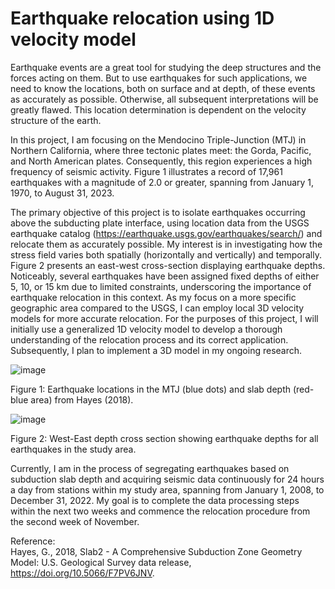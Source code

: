 # Earthquake relocation using 1D velocity model
Earthquake events are a great tool for studying the deep structures and the forces acting on them. But to use earthquakes for such applications, we need to know the locations, both on surface and at depth, of these events as accurately as possible. Otherwise, all subsequent interpretations will be greatly flawed. This location determination is dependent on the velocity structure of the earth. 

In this project, I am focusing on the Mendocino Triple-Junction (MTJ) in Northern California, where three tectonic plates meet: the Gorda, Pacific, and North American plates. Consequently, this region experiences a high frequency of seismic activity. Figure 1 illustrates a record of 17,961 earthquakes with a magnitude of 2.0 or greater, spanning from January 1, 1970, to August 31, 2023.

The primary objective of this project is to isolate earthquakes occurring above the subducting plate interface, using location data from the USGS earthquake catalog (https://earthquake.usgs.gov/earthquakes/search/) and relocate them as accurately possible. My interest is in investigating how the stress field varies both spatially (horizontally and vertically) and temporally. Figure 2 presents an east-west cross-section displaying earthquake depths. Noticeably, several earthquakes have been assigned fixed depths of either 5, 10, or 15 km due to limited constraints, underscoring the importance of earthquake relocation in this context. As my focus on a more specific geographic area compared to the USGS, I can employ local 3D velocity models for more accurate relocation. For the purposes of this project, I will initially use a generalized 1D velocity model to develop a thorough understanding of the relocation process and its correct application. Subsequently, I plan to implement a 3D model in my ongoing research.

![image](https://github.com/arif-geo/earth_sci_data_analysis_arif/assets/82399285/fbdab256-aa35-4852-a65a-b53972ef97a1)

Figure 1: Earthquake locations in the MTJ (blue dots) and slab depth (red-blue area) from Hayes (2018).

![image](https://github.com/arif-geo/earth_sci_data_analysis_arif/assets/82399285/57015de9-ac56-4d2f-91d2-b57f18cce841)

Figure 2: West-East depth cross section showing earthquake depths for all earthquakes in the study area. 

Currently, I am in the process of segregating earthquakes based on subduction slab depth and acquiring seismic data continuously for 24 hours a day from stations within my study area, spanning from January 1, 2008, to December 31, 2022. My goal is to complete the data processing steps within the next two weeks and commence the relocation procedure from the second week of November.


Reference: \
Hayes, G., 2018, Slab2 - A Comprehensive Subduction Zone Geometry Model: U.S. Geological Survey data release, https://doi.org/10.5066/F7PV6JNV.

